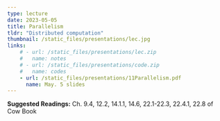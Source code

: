 ```yaml
---
type: lecture
date: 2023-05-05
title: Parallelism
tldr: "Distributed computation"
thumbnail: /static_files/presentations/lec.jpg
links: 
    # - url: /static_files/presentations/lec.zip
    #   name: notes
    # - url: /static_files/presentations/code.zip
    #   name: codes
    - url: /static_files/presentations/11Parallelism.pdf
      name: May. 5 slides
---
```

<!-- **Suggested Readings:**
- [Readings 1](http://example.com)
- [Readings 2](http://example.com) -->
 <!-- (MapReduce, SPARQL) -->

**Suggested Readings:**
Ch. 9.4, 12.2, 14.1.1, 14.6, 22.1-22.3, 22.4.1, 22.8 of Cow Book
